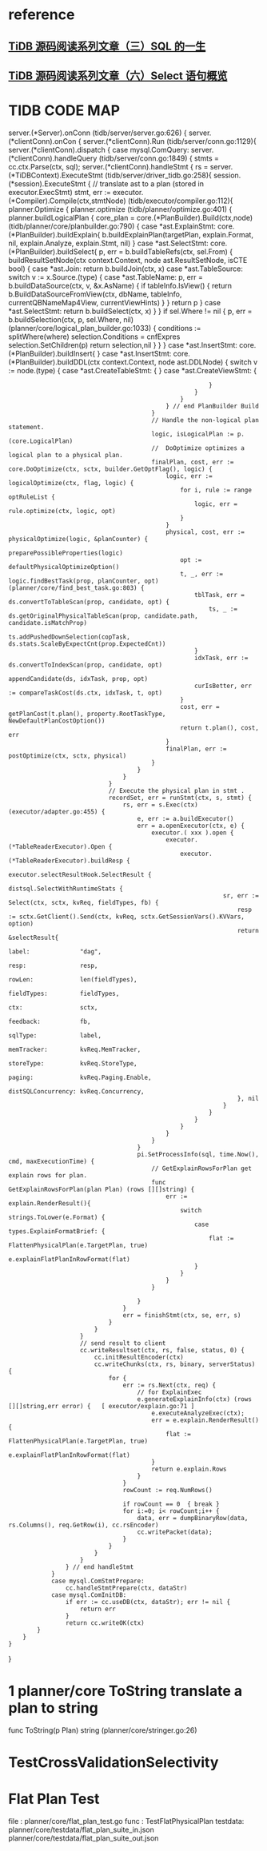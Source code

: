 # reference 
## [TiDB 源码阅读系列文章（三）SQL 的一生](https://cn.pingcap.com/blog/tidb-source-code-reading-3/)
## [TiDB 源码阅读系列文章（六）Select 语句概览](https://cn.pingcap.com/blog/tidb-source-code-reading-6/)

# TIDB CODE MAP
server.(*Server).onConn (tidb/server/server.go:626) {
	server.(*clientConn).onCon {
		server.(*clientConn).Run (tidb/server/conn.go:1129){
			server.(*clientConn).dispatch { 
				case mysql.ComQuery:
				server.(*clientConn).handleQuery (tidb/server/conn.go:1849) {
					stmts = cc.ctx.Parse(ctx, sql);
					server.(*clientConn).handleStmt {
						rs = server.(*TiDBContext).ExecuteStmt (tidb/server/driver_tidb.go:258){
							session.(*session).ExecuteStmt { 
								// translate ast to a plan (stored in executor.ExecStmt)
								stmt, err := executor.(*Compiler).Compile(ctx,stmtNode)  (tidb/executor/compiler.go:112){
									planner.Optimize { 
										planner.optimize (tidb/planner/optimize.go:401) {
											planner.buildLogicalPlan { 
												core_plan = core.(*PlanBuilder).Build(ctx,node)  (tidb/planner/core/planbuilder.go:790) {
													case *ast.ExplainStmt: core.(*PlanBuilder).buildExplain{
														b.buildExplainPlan(targetPlan, explain.Format, nil, explain.Analyze, explain.Stmt, nil)
													} 
													case *ast.SelectStmt: core.(*PlanBuilder).buildSelect{
														p, err = b.buildTableRefs(ctx, sel.From) {
															buildResultSetNode(ctx context.Context, node ast.ResultSetNode, isCTE bool) {
																case *ast.Join:
																	return b.buildJoin(ctx, x)
																case *ast.TableSource:	
																	switch v := x.Source.(type) {
																		case *ast.TableName:
																			p, err = b.buildDataSource(ctx, v, &x.AsName) {
																				if tableInfo.IsView() {
																					return b.BuildDataSourceFromView(ctx, dbName, tableInfo, currentQBNameMap4View, currentViewHints)
																				}
																			}
																			return p
																	}
																case *ast.SelectStmt:
																	return b.buildSelect(ctx, x)
															}
														}
														if sel.Where != nil {
															p, err = b.buildSelection(ctx, p, sel.Where, nil) (planner/core/logical_plan_builder.go:1033) {
																conditions := splitWhere(where)
																selection.Conditions = cnfExpres
																selection.SetChildren(p)
																return selection,nil
															}
														}
													}
													case *ast.InsertStmt: core.(*PlanBuilder).buildInsert{
													}
													case *ast.InsertStmt: core.(*PlanBuilder).buildDDL(ctx context.Context, node ast.DDLNode) {
														switch v := node.(type) {
															case *ast.CreateTableStmt: { }
															case *ast.CreateViewStmt: {
																
															}
														}
													}
												} // end PlanBuilder Build
											}
											// Handle the non-logical plan statement.
											logic, isLogicalPlan := p.(core.LogicalPlan)
											//  DoOptimize optimizes a logical plan to a physical plan.
											finalPlan, cost, err := core.DoOptimize(ctx, sctx, builder.GetOptFlag(), logic) {
												logic, err := logicalOptimize(ctx, flag, logic) {
													for i, rule := range optRuleList {
														logic, err = rule.optimize(ctx, logic, opt)
													}
												}
												physical, cost, err := physicalOptimize(logic, &planCounter) {
													preparePossibleProperties(logic)
													opt := defaultPhysicalOptimizeOption()
													t, _, err := logic.findBestTask(prop, planCounter, opt) (planner/core/find_best_task.go:803) {
														tblTask, err = ds.convertToTableScan(prop, candidate, opt) {
															ts, _ := ds.getOriginalPhysicalTableScan(prop, candidate.path, candidate.isMatchProp)
															ts.addPushedDownSelection(copTask, ds.stats.ScaleByExpectCnt(prop.ExpectedCnt))
														}
														idxTask, err := ds.convertToIndexScan(prop, candidate, opt)
														appendCandidate(ds, idxTask, prop, opt)
														curIsBetter, err := compareTaskCost(ds.ctx, idxTask, t, opt)
													}
													cost, err = getPlanCost(t.plan(), property.RootTaskType, NewDefaultPlanCostOption())
													return t.plan(), cost, err
												}
												finalPlan, err := postOptimize(ctx, sctx, physical)
											}
										}
									}
								}
								// Execute the physical plan in stmt .
								recordSet, err = runStmt(ctx, s, stmt) {
									rs, err = s.Exec(ctx) (executor/adapter.go:455) {
										e, err := a.buildExecutor()
										err = a.openExecutor(ctx, e) {
											executor.( xxx ).open {
												executor.(*TableReaderExecutor).Open {
													executor.(*TableReaderExecutor).buildResp {
														executor.selectResultHook.SelectResult {
															distsql.SelectWithRuntimeStats {
																sr, err := Select(ctx, sctx, kvReq, fieldTypes, fb) {
																	resp := sctx.GetClient().Send(ctx, kvReq, sctx.GetSessionVars().KVVars, option)
																	return &selectResult{
																		label:              "dag",
																		resp:               resp,
																		rowLen:             len(fieldTypes),
																		fieldTypes:         fieldTypes,
																		ctx:                sctx,
																		feedback:           fb,
																		sqlType:            label,
																		memTracker:         kvReq.MemTracker,
																		storeType:          kvReq.StoreType,
																		paging:             kvReq.Paging.Enable,
																		distSQLConcurrency: kvReq.Concurrency,
																	}, nil
																}
															}
														}
													}
												}
											}
										}
										pi.SetProcessInfo(sql, time.Now(), cmd, maxExecutionTime) {
											// GetExplainRowsForPlan get explain rows for plan.
											func GetExplainRowsForPlan(plan Plan) (rows [][]string) {
												err := explain.RenderResult(){
													switch strings.ToLower(e.Format) {
														case types.ExplainFormatBrief: {
															flat := FlattenPhysicalPlan(e.TargetPlan, true)
															e.explainFlatPlanInRowFormat(flat)
														}
													}
												}
											}
	
										}
									}
									err = finishStmt(ctx, se, err, s)
								}
							}
						}
						// send result to client
						cc.writeResultset(ctx, rs, false, status, 0) {
							cc.initResultEncoder(ctx)	
							cc.writeChunks(ctx, rs, binary, serverStatus) {
								for {
									err := rs.Next(ctx, req) {
										// for ExplainExec
										e.generateExplainInfo(ctx) (rows [][]string,err error) {   [ executor/explain.go:71 ]
											e.executeAnalyzeExec(ctx);
											err = e.explain.RenderResult() {
												flat := FlattenPhysicalPlan(e.TargetPlan, true)
												e.explainFlatPlanInRowFormat(flat)	
											}
											return e.explain.Rows
										}
									}
									rowCount := req.NumRows()

									if rowCount == 0  { break }
									for i:=0; i< rowCount;i++ {
										data, err = dumpBinaryRow(data, rs.Columns(), req.GetRow(i), cc.rsEncoder)
										cc.writePacket(data);
									}
								}
							}
						}
					} // end handleStmt
				}
				case mysql.ComStmtPrepare:
					cc.handleStmtPrepare(ctx, dataStr)
				case mysql.ComInitDB:
					if err := cc.useDB(ctx, dataStr); err != nil {
						return err
					}
					return cc.writeOK(ctx)
			}
		}
	}
}


# 1 planner/core ToString translate a plan to string
func ToString(p Plan) string (planner/core/stringer.go:26)
# TestCrossValidationSelectivity
# Flat Plan Test
file : planner/core/flat_plan_test.go
func : TestFlatPhysicalPlan
testdata: 
		planner/core/testdata/flat_plan_suite_in.json
	   	planner/core/testdata/flat_plan_suite_out.json
